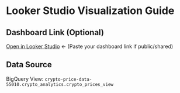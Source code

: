 # Looker Studio Visualization Guide

## Dashboard Link (Optional)
[Open in Looker Studio](https://lookerstudio.google.com/...) ← (Paste your dashboard link if public/shared)

## Data Source
BigQuery View: `crypto-price-data-55010.crypto_analytics.crypto_prices_view`
